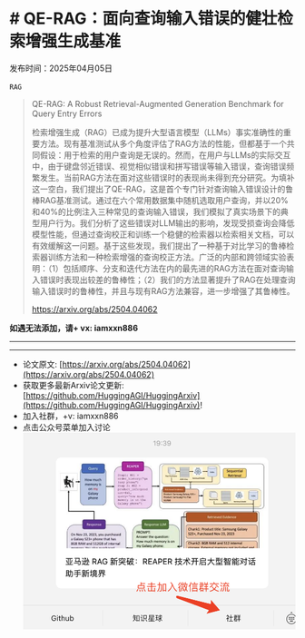 # # QE-RAG：面向查询输入错误的健壮检索增强生成基准
发布时间：2025年04月05日

`RAG`
> QE-RAG: A Robust Retrieval-Augmented Generation Benchmark for Query Entry Errors
>
> 检索增强生成（RAG）已成为提升大型语言模型（LLMs）事实准确性的重要方法。现有基准测试从多个角度评估了RAG方法的性能，但都基于一个共同假设：用于检索的用户查询是无误的。然而，在用户与LLMs的实际交互中，由于键盘邻近错误、视觉相似错误和拼写错误等输入错误，查询错误频繁发生。当前RAG方法在面对这些错误时的表现尚未得到充分研究。为填补这一空白，我们提出了QE-RAG，这是首个专门针对查询输入错误设计的鲁棒RAG基准测试。通过在六个常用数据集中随机选取用户查询，并以20%和40%的比例注入三种常见的查询输入错误，我们模拟了真实场景下的典型用户行为。我们分析了这些错误对LLM输出的影响，发现受损查询会降低模型性能，但通过查询校正和训练一个稳健的检索器以检索相关文档，可以有效缓解这一问题。基于这些发现，我们提出了一种基于对比学习的鲁棒检索器训练方法和一种检索增强的查询校正方法。广泛的内部和跨领域实验表明：（1）包括顺序、分支和迭代方法在内的最先进的RAG方法在面对查询输入错误时表现出较差的鲁棒性；（2）我们的方法显著提升了RAG在处理查询输入错误时的鲁棒性，并且与现有RAG方法兼容，进一步增强了其鲁棒性。
>
> https://arxiv.org/abs/2504.04062

**如遇无法添加，请+ vx: iamxxn886**
<hr />


<hr />

- 论文原文: [https://arxiv.org/abs/2504.04062](https://arxiv.org/abs/2504.04062)
- 获取更多最新Arxiv论文更新: [https://github.com/HuggingAGI/HuggingArxiv](https://github.com/HuggingAGI/HuggingArxiv)!
- 加入社群，+v: iamxxn886
- 点击公众号菜单加入讨论
![](https://raw.githubusercontent.com/HuggingAGI/wx_assets/main/2024/07/31/1722434818326-94339e92-22f1-4472-9d27-fed232f70b5d.jpeg)